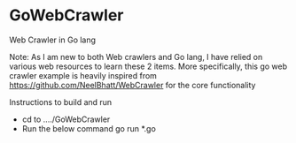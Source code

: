# GoWebCrawler
Web Crawler in Go lang

Note: As I am new to both Web crawlers and Go lang, I have relied on various web resources to learn these 2 items. More specifically, this go web crawler example is heavily inspired from https://github.com/NeelBhatt/WebCrawler for the core functionality


Instructions to build and run
- cd to ..../GoWebCrawler
- Run the below command
	go run *.go
